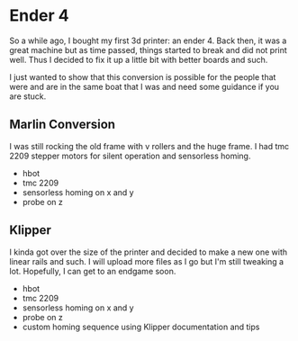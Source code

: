 # Ender 4
So a while ago, I bought my first 3d printer: an ender 4. Back then, it was a great machine but as time passed, things started to break and did not print well. Thus I decided to fix it up a little bit with better boards and such.

I just wanted to show that this conversion is possible for the people that were and are in the same boat that I was and need some guidance if you are stuck.

## Marlin Conversion ##
I was still rocking the old frame with v rollers and the huge frame. I had tmc 2209 stepper motors for silent operation and sensorless homing.
- hbot
- tmc 2209
- sensorless homing on x and y
- probe on z

## Klipper ##
I kinda got over the size of the printer and decided to make a new one with linear rails and such. I will upload more files as I go but I'm still tweaking a lot. Hopefully, I can get to an endgame soon.
- hbot
- tmc 2209
- sensorless homing on x and y
- probe on z
- custom homing sequence using Klipper documentation and tips

